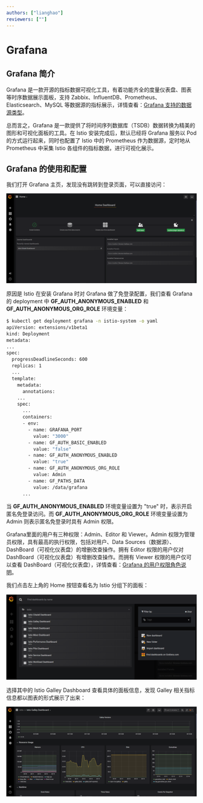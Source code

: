 ```yaml
---
authors: ["lianghao"]
reviewers: [""]
---
```


# Grafana

## Grafana 简介

Grafana 是一款开源的指标数据可视化工具，有着功能齐全的度量仪表盘、图表等时序数据展示面板，支持 Zabbix、InfluentDB、Prometheus、Elasticsearch、MySQL 等数据源的指标展示，详情查看：[Grafana 支持的数据源类型](https://grafana.com/docs/grafana/latest/features/datasources/#supported-data-sources/)。

总而言之，Grafana 是一款提供了将时间序列数据库（TSDB）数据转换为精美的图形和可视化面板的工具。在 Istio 安装完成后，默认已经将 Grafana 服务以 Pod 的方式运行起来，同时也配置了 Istio 中的 Prometheus 作为数据源，定时地从 Prometheus 中采集 Istio 各组件的指标数据，进行可视化展示。

## Grafana 的使用和配置

我们打开 Grafana 主页，发现没有跳转到登录页面，可以直接访问：

![Grafana 主页](../images/grafana-home.png)

原因是 Istio 在安装 Grafana 时对 Grafana 做了免登录配置，我们查看 Grafana 的 deployment 中 **GF_AUTH_ANONYMOUS_ENABLED** 和 **GF_AUTH_ANONYMOUS_ORG_ROLE** 环境变量：

``` bash
$ kubectl get deployment grafana -n istio-system -o yaml
apiVersion: extensions/v1beta1
kind: Deployment
metadata:
...
spec:
  progressDeadlineSeconds: 600
  replicas: 1
  ...
  template:
    metadata:
      annotations:
    ...
    spec:
	  ...
      containers:
      - env:
        - name: GRAFANA_PORT
          value: "3000"
        - name: GF_AUTH_BASIC_ENABLED
          value: "false"
        - name: GF_AUTH_ANONYMOUS_ENABLED
          value: "true"
        - name: GF_AUTH_ANONYMOUS_ORG_ROLE
          value: Admin
        - name: GF_PATHS_DATA
          value: /data/grafana
      ...
```

当 **GF_AUTH_ANONYMOUS_ENABLED** 环境变量设置为 "true" 时，表示开启匿名免登录访问。而 **GF_AUTH_ANONYMOUS_ORG_ROLE** 环境变量设置为 Admin 则表示匿名免登录时具有 Admin 权限。

Grafana里面的用户有三种权限：Admin、Editor 和 Viewer。Admin 权限为管理员权限，具有最高的执行权限，包括对用户、Data Sources（数据源）、DashBoard（可视化仪表盘）的增删改查操作。拥有 Editor 权限的用户仅对 DashBoard（可视化仪表盘）有增删改查操作。而拥有 Viewer 权限的用户仅可以查看 DashBoard（可视化仪表盘），详情查看：[Grafana 的用户权限角色说明](https://grafana.com/docs/grafana/latest/permissions/organization_roles/)。

我们点击左上角的 Home 按钮查看名为 Istio 分组下的面板：

![查看 Istio 组下的面板](../images/prometheus-grafana-istio-group.png)

选择其中的 Istio Galley Dashboard 查看具体的面板信息，发现 Galley 相关指标信息都以图表的形式展示了出来：

![查看 galley 组件面板](../images/grafana-galley-dashboard.png)

